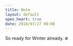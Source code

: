 ```yaml
---
title: Note
layout: default
open_heart: true
date: 2018/07/27 00:00
---
```


So ready for Winter already. ❄️
